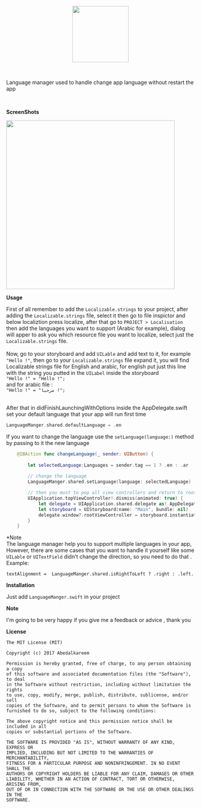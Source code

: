 <p align="center">
 <img src="https://github.com/Abedalkareem/LanguageManger-iOS/blob/master/logo.png?raw=true"  width="150">  </center>
</p>
<br>

Language manager used to handle change app language without restart the app

<br>


<b>ScreenShots</b>

<img src="https://raw.githubusercontent.com/Abedalkareem/LanguageManger-iOS/master/screenrec.gif"  width="450">

<b>Usage</b>

First of all remember to add the ```Localizable.strings``` to your project, after adding the ```Localizable.strings``` file, select it then go to file inspictor and below localiztion press localize, after that go to ```PROJECT > Localisation```  then add the languages you want to support (Arabic for example), dialog will apper to ask you which resource file you want to localize, select just the ```Localizable.strings``` file. <br>  <br>
Now, go to your storyboard and add ```UILable``` and add text to it, for example ```"Hello !"```, then go to your ```Localizable.strings``` file expand it, you will find Localizable strings file for English and arabic, for english put just this line with the string you putted in the ```UILabel``` inside the storyboard   <br>
```"Hello !" = "Hello !";```  <br>
and for arabic file :  <br>
```"Hello !" = "مرحبا !";```  <br>


 <br>
After that in didFinishLaunchingWithOptions inside the AppDelegate.swift set your default language that your app will run first time

```swift
LanguageManger.shared.defaultLanguage = .en
```

If you want to change the language use the ```setLanguage(language:)``` method by passing to it the new language

```swift
    @IBAction func changeLanguage(_ sender: UIButton) {
        
        let selectedLanguage:Languages = sender.tag == 1 ? .en : .ar
        
        // change the language
        LanguageManger.shared.setLanguage(language: selectedLanguage)

        // then you must to pop all view controllers and return to root view controller then re set the root view controller 
        UIApplication.topViewController!.dismiss(animated: true) {
            let delegate = UIApplication.shared.delegate as! AppDelegate
            let storyboard = UIStoryboard(name: "Main", bundle: nil)
            delegate.window?.rootViewController = storyboard.instantiateInitialViewController()
        }
    }
```

*Note <br>
The language manager help you to support multiple languages in your app, However, there are some cases that you want to handle it yourself like some ```UILable``` or ```UITextField``` didn't change the direction, so you need to do that .
Example:

``` textAlignment =  LanguageManger.shared.isRightToLeft ? .right : .left. ```

<b>Installation</b>

Just add ```LanguageManger.swift``` in your project


<b>Note</b>

I'm going to be very happy if you give me a feedback or advice , thank you


<b>License</b>

```
The MIT License (MIT)

Copyright (c) 2017 Abedalkareem

Permission is hereby granted, free of charge, to any person obtaining a copy
of this software and associated documentation files (the "Software"), to deal
in the Software without restriction, including without limitation the rights
to use, copy, modify, merge, publish, distribute, sublicense, and/or sell
copies of the Software, and to permit persons to whom the Software is
furnished to do so, subject to the following conditions:

The above copyright notice and this permission notice shall be included in all
copies or substantial portions of the Software.

THE SOFTWARE IS PROVIDED "AS IS", WITHOUT WARRANTY OF ANY KIND, EXPRESS OR
IMPLIED, INCLUDING BUT NOT LIMITED TO THE WARRANTIES OF MERCHANTABILITY,
FITNESS FOR A PARTICULAR PURPOSE AND NONINFRINGEMENT. IN NO EVENT SHALL THE
AUTHORS OR COPYRIGHT HOLDERS BE LIABLE FOR ANY CLAIM, DAMAGES OR OTHER
LIABILITY, WHETHER IN AN ACTION OF CONTRACT, TORT OR OTHERWISE, ARISING FROM,
OUT OF OR IN CONNECTION WITH THE SOFTWARE OR THE USE OR OTHER DEALINGS IN THE
SOFTWARE.
```
